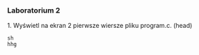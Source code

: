 ### Laboratorium 2

1\. Wyświetl na ekran 2 pierwsze wiersze pliku program.c. (head)
```
sh
hhg
```
